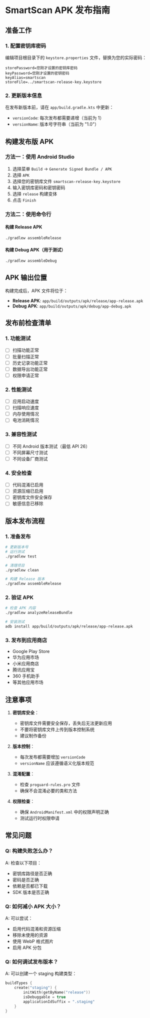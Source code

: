 # SmartScan APK 发布指南

## 准备工作

### 1. 配置密钥库密码

编辑项目根目录下的 `keystore.properties` 文件，替换为您的实际密码：

```properties
storePassword=您刚才设置的密钥库密码
keyPassword=您刚才设置的密钥密码
keyAlias=smartscan
storeFile=../smartscan-release-key.keystore
```

### 2. 更新版本信息

在发布新版本前，请在 `app/build.gradle.kts` 中更新：

- `versionCode`: 每次发布都需要递增（当前为 1）
- `versionName`: 版本号字符串（当前为 "1.0"）

## 构建发布版 APK

### 方法一：使用 Android Studio

1. 选择菜单 `Build` → `Generate Signed Bundle / APK`
2. 选择 `APK`
3. 选择您的密钥库文件 `smartscan-release-key.keystore`
4. 输入密钥库密码和密钥密码
5. 选择 `release` 构建变体
6. 点击 `Finish`

### 方法二：使用命令行

#### 构建 Release APK

```bash
./gradlew assembleRelease
```

#### 构建 Debug APK（用于测试）

```bash
./gradlew assembleDebug
```

## APK 输出位置

构建完成后，APK 文件将位于：

- **Release APK**: `app/build/outputs/apk/release/app-release.apk`
- **Debug APK**: `app/build/outputs/apk/debug/app-debug.apk`

## 发布前检查清单

### 1. 功能测试

- [ ] 扫描功能正常
- [ ] 批量扫描正常
- [ ] 历史记录功能正常
- [ ] 数据导出功能正常
- [ ] 权限申请正常

### 2. 性能测试

- [ ] 应用启动速度
- [ ] 扫描响应速度
- [ ] 内存使用情况
- [ ] 电池消耗情况

### 3. 兼容性测试

- [ ] 不同 Android 版本测试（最低 API 26）
- [ ] 不同屏幕尺寸测试
- [ ] 不同设备厂商测试

### 4. 安全检查

- [ ] 代码混淆已启用
- [ ] 资源压缩已启用
- [ ] 密钥库文件安全保存
- [ ] 敏感信息已移除

## 版本发布流程

### 1. 准备发布

```bash
# 更新版本号
# 运行测试
./gradlew test

# 清理项目
./gradlew clean

# 构建 Release 版本
./gradlew assembleRelease
```

### 2. 验证 APK

```bash
# 检查 APK 内容
./gradlew analyzeReleaseBundle

# 安装测试
adb install app/build/outputs/apk/release/app-release.apk
```

### 3. 发布到应用商店

- Google Play Store
- 华为应用市场
- 小米应用商店
- 腾讯应用宝
- 360 手机助手
- 等其他应用市场

## 注意事项

1. **密钥库安全**：

   - 密钥库文件需要安全保存，丢失后无法更新应用
   - 不要将密钥库文件上传到版本控制系统
   - 建议制作备份

2. **版本控制**：

   - 每次发布都需要增加 `versionCode`
   - `versionName` 应该遵循语义化版本规范

3. **混淆配置**：

   - 检查 `proguard-rules.pro` 文件
   - 确保不会混淆必要的类和方法

4. **权限检查**：
   - 确保 `AndroidManifest.xml` 中的权限声明正确
   - 测试运行时权限申请

## 常见问题

### Q: 构建失败怎么办？

A: 检查以下项目：

- 密钥库路径是否正确
- 密码是否正确
- 依赖是否都已下载
- SDK 版本是否正确

### Q: 如何减小 APK 大小？

A: 可以尝试：

- 启用代码混淆和资源压缩
- 移除未使用的资源
- 使用 WebP 格式图片
- 启用 APK 分包

### Q: 如何调试发布版本？

A: 可以创建一个 staging 构建类型：

```kotlin
buildTypes {
    create("staging") {
        initWith(getByName("release"))
        isDebuggable = true
        applicationIdSuffix = ".staging"
    }
}
```
